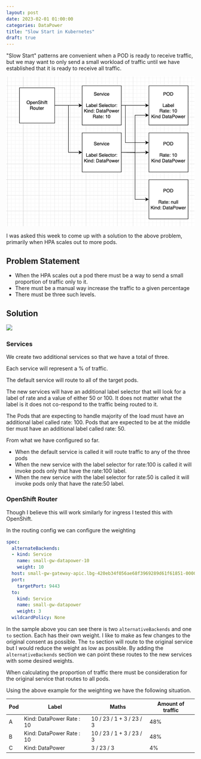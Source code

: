 ```yaml
---
layout: post
date: 2023-02-01 01:00:00
categories: DataPower
title: "Slow Start in Kubernetes"
draft: true
---
```

"Slow Start" patterns are convenient when a POD is ready to receive traffic, but we may want to only send a small workload of traffic until we have established that it is ready to receive all traffic.

![image](/images/slowstart.png)


<!--more-->
I was asked this week to come up with a solution to the above problem, primarily when HPA scales out to more pods.

## Problem Statement

- When the HPA scales out a pod there must be a way to send a small proportion of traffic only to it.
- There must be a manual way increase the traffic to a given percentage
- There must be three such levels.

## Solution

![](RackMultipart20240201-1-ouv410_html_4c2279577fa1a76c.png)

### Services

We create two additional services so that we have a total of three.

Each service will represent a % of traffic.

The default service will route to all of the target pods.

The new services will have an additional label selector that will look for a label of rate and a value of either 50 or 100. It does not matter what the label is it does not co-respond to the traffic being routed to it.

The Pods that are expecting to handle majority of the load must have an additional label called rate: 100. Pods that are expected to be at the middle tier must have an additional label called rate: 50.

From what we have configured so far.

- When the default service is called it will route traffic to any of the three pods
- When the new service with the label selector for rate:100 is called it will invoke pods only that have the rate:100 label.
- When the new service with the label selector for rate:50 is called it will invoke pods only that have the rate:50 label.

### OpenShift Router

Though I believe this will work similarly for ingress I tested this with OpenShift.

In the routing config we can configure the weighting

```yaml
spec:
  alternateBackends:
  - kind: Service
    name: small-gw-datapower-10
    weight: 10
  host: small-gw-gateway-apic.lbg-420eb34f056ae68f3969289d61f61851-0000.eu-gb.containers.appdomain.cloud
  port:
    targetPort: 9443
  to:
    kind: Service
    name: small-gw-datapower
    weight: 3
  wildcardPolicy: None
```

In the sample above you can see there is two `alternativeBackends` and one `to` section. Each has their own weight. I like to make as few changes to the original consent as possible. The `to` section will route to the original service but I would reduce the weight as low as possible. By adding the `alternativeBackends` section we can point these routes to the new services with some desired weights.

When calculating the proportion of traffic there must be consideration for the original service that routes to all pods.

Using the above example for the weighting we have the following situation.

| Pod | Label | Maths | Amount of traffic |
| --- | --- | --- | --- |
| A | Kind: DataPower Rate : 10 | 10 / 23 / 1 + 3 / 23 / 3 | 48% |
| B | Kind: DataPower Rate : 10 | 10 / 23 / 1 + 3 / 23 / 3 | 48% |
| C | Kind: DataPower | 3 / 23 / 3 | 4% |
